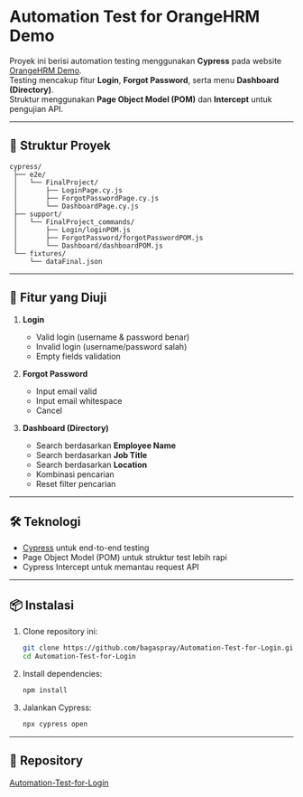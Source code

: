 # Automation Test for OrangeHRM Demo

Proyek ini berisi automation testing menggunakan **Cypress** pada website [OrangeHRM Demo](https://opensource-demo.orangehrmlive.com/).  
Testing mencakup fitur **Login**, **Forgot Password**, serta menu **Dashboard (Directory)**.  
Struktur menggunakan **Page Object Model (POM)** dan **Intercept** untuk pengujian API.  

---

## 📂 Struktur Proyek

```
cypress/
 ├── e2e/
 │   └── FinalProject/
 │       ├── LoginPage.cy.js
 │       ├── ForgotPasswordPage.cy.js
 │       └── DashboardPage.cy.js
 ├── support/
 │   └── FinalProject_commands/
 │       ├── Login/loginPOM.js
 │       ├── ForgotPassword/forgotPasswordPOM.js
 │       └── Dashboard/dashboardPOM.js
 └── fixtures/
     └── dataFinal.json
```

---

## 🚀 Fitur yang Diuji

1. **Login**
   - Valid login (username & password benar)
   - Invalid login (username/password salah)
   - Empty fields validation

2. **Forgot Password**
   - Input email valid
   - Input email whitespace
   - Cancel

3. **Dashboard (Directory)**
   - Search berdasarkan **Employee Name**
   - Search berdasarkan **Job Title**
   - Search berdasarkan **Location**
   - Kombinasi pencarian
   - Reset filter pencarian

---

## 🛠️ Teknologi

- [Cypress](https://www.cypress.io/) untuk end-to-end testing
- Page Object Model (POM) untuk struktur test lebih rapi
- Cypress Intercept untuk memantau request API

---

## 📦 Instalasi

1. Clone repository ini:
   ```bash
   git clone https://github.com/bagaspray/Automation-Test-for-Login.git
   cd Automation-Test-for-Login
   ```

2. Install dependencies:
   ```bash
   npm install
   ```

3. Jalankan Cypress:
   ```bash
   npx cypress open
   ```

---

## 🔗 Repository

[Automation-Test-for-Login](https://github.com/bagaspray/Automation-Test-for-Login.git)

